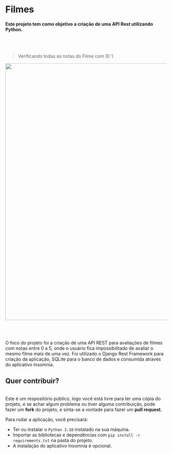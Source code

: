 <h1> Filmes </h1>

<h4> Este projeto tem como objetivo a criação de uma API Rest utilizando Python.</h4>

<br>
<br>

>Verificando todas as notas do Filme com ID 1.

<img src="https://user-images.githubusercontent.com/99812176/160211610-38108347-ba8b-4e11-b488-8ee0045bb0ee.png" width="800" heigth="250"> 

<br><br>

<div align="left">
O foco do projeto foi a criação de uma API REST para avaliações de filmes com notas entre 0 a 5, onde o usuário fica impossibilitado de avaliar o mesmo filme mais de uma vez. Foi utilizado o Django Rest Framework para criação da aplicação, SQLite para o banco de dados e consumida através do aplicativo Insomnia.
</div>

<h2> Quer contribuir? </h2>
<br>
Este é um respositório público, logo você está livre para ter uma cópia do projeto,  e se achar algum problema ou tiver alguma contribuição, pode fazer um <strong>fork</strong> do projeto, e sinta-se a vontade para fazer um <strong>pull request</strong>.


 Para rodar a aplicação, você precisará:
   - Ter ou instalar o <code>Python 3.10</code> instalado na sua máquina.
   - Importar as bibliotecas e dependências com <code>pip install -r requirements.txt</code> na pasta do projeto.
   - A instalação do aplicativo Insomnia é opcional.
